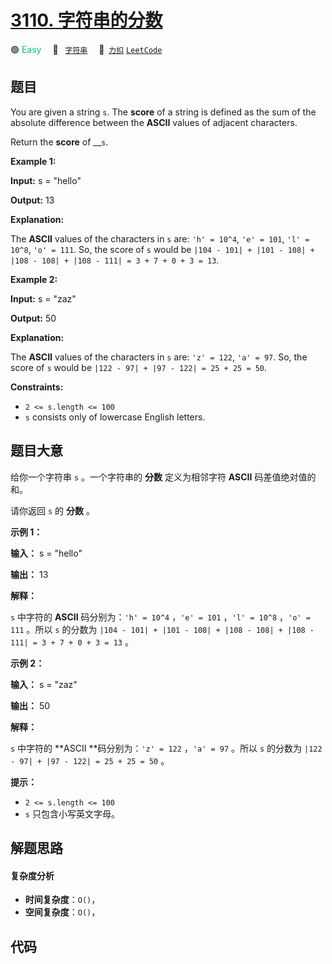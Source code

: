 # [3110. 字符串的分数](https://2xiao.github.io/leetcode-js/problem/3110.html)

🟢 <font color=#15bd66>Easy</font>&emsp; 🔖&ensp; [`字符串`](/tag/string.md)&emsp; 🔗&ensp;[`力扣`](https://leetcode.cn/problems/score-of-a-string) [`LeetCode`](https://leetcode.com/problems/score-of-a-string)

## 题目

You are given a string `s`. The **score** of a string is defined as the sum of
the absolute difference between the **ASCII** values of adjacent characters.

Return the **score** of __`s`.



**Example 1:**

**Input:** s = "hello"

**Output:** 13

**Explanation:**

The **ASCII** values of the characters in `s` are: `'h' = 10^4`, `'e' = 101`,
`'l' = 10^8`, `'o' = 111`. So, the score of `s` would be `|104 - 101| + |101 -
108| + |108 - 108| + |108 - 111| = 3 + 7 + 0 + 3 = 13`.

**Example 2:**

**Input:** s = "zaz"

**Output:** 50

**Explanation:**

The **ASCII** values of the characters in `s` are: `'z' = 122`, `'a' = 97`.
So, the score of `s` would be `|122 - 97| + |97 - 122| = 25 + 25 = 50`.



**Constraints:**

  * `2 <= s.length <= 100`
  * `s` consists only of lowercase English letters.


## 题目大意

给你一个字符串 `s` 。一个字符串的 **分数**  定义为相邻字符 **ASCII**  码差值绝对值的和。

请你返回 `s` 的 **分数**  。



**示例 1：**

**输入：** s = "hello"

**输出：** 13

**解释：**

`s` 中字符的 **ASCII** 码分别为：`'h' = 10^4` ，`'e' = 101` ，`'l' = 10^8` ，`'o' = 111` 。所以
`s` 的分数为 `|104 - 101| + |101 - 108| + |108 - 108| + |108 - 111| = 3 + 7 + 0 +
3 = 13` 。

**示例 2：**

**输入：** s = "zaz"

**输出：** 50

**解释：**

`s` 中字符的 **ASCII  **码分别为：`'z' = 122` ，`'a' = 97` 。所以 `s` 的分数为 `|122 - 97| +
|97 - 122| = 25 + 25 = 50` 。



**提示：**

  * `2 <= s.length <= 100`
  * `s` 只包含小写英文字母。


## 解题思路

#### 复杂度分析

- **时间复杂度**：`O()`，
- **空间复杂度**：`O()`，

## 代码

```javascript

```